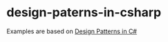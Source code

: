 # design-paterns-in-csharp

Examples are based on [Design Patterns in C#](https://dotnettutorials.net/course/dot-net-design-patterns/)

